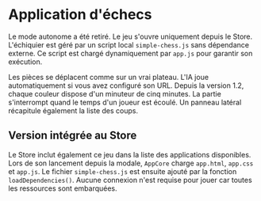 # Application d'échecs

Le mode autonome a été retiré. Le jeu s'ouvre uniquement depuis le Store. L'échiquier est géré par un script local `simple-chess.js` sans dépendance externe. Ce script est chargé dynamiquement par `app.js` pour garantir son exécution.

Les pièces se déplacent comme sur un vrai plateau. L'IA joue automatiquement si vous avez configuré son URL.
Depuis la version 1.2, chaque couleur dispose d'un minuteur de cinq minutes. La partie s'interrompt quand le temps d'un joueur est écoulé. Un panneau latéral récapitule également la liste des coups.

## Version intégrée au Store

Le Store inclut également ce jeu dans la liste des applications disponibles. Lors de son lancement depuis la modale, `AppCore` charge `app.html`, `app.css` et `app.js`. Le fichier `simple-chess.js` est ensuite ajouté par la fonction `loadDependencies()`. Aucune connexion n'est requise pour jouer car toutes les ressources sont embarquées.
